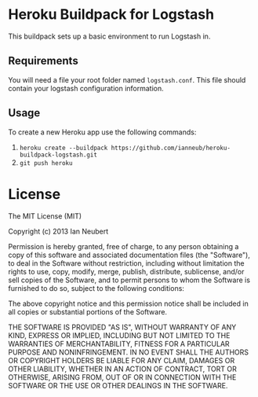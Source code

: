 # Heroku Buildpack for Logstash

This buildpack sets up a basic environment to run Logstash in.

## Requirements

You will need a file your root folder named `logstash.conf`. This file should contain your logstash configuration information.

## Usage

To create a new Heroku app use the following commands:

1. `heroku create --buildpack https://github.com/ianneub/heroku-buildpack-logstash.git`
1. `git push heroku`

# License

The MIT License (MIT)

Copyright (c) 2013 Ian Neubert

Permission is hereby granted, free of charge, to any person obtaining a copy
of this software and associated documentation files (the "Software"), to deal
in the Software without restriction, including without limitation the rights
to use, copy, modify, merge, publish, distribute, sublicense, and/or sell
copies of the Software, and to permit persons to whom the Software is
furnished to do so, subject to the following conditions:

The above copyright notice and this permission notice shall be included in
all copies or substantial portions of the Software.

THE SOFTWARE IS PROVIDED "AS IS", WITHOUT WARRANTY OF ANY KIND, EXPRESS OR
IMPLIED, INCLUDING BUT NOT LIMITED TO THE WARRANTIES OF MERCHANTABILITY,
FITNESS FOR A PARTICULAR PURPOSE AND NONINFRINGEMENT. IN NO EVENT SHALL THE
AUTHORS OR COPYRIGHT HOLDERS BE LIABLE FOR ANY CLAIM, DAMAGES OR OTHER
LIABILITY, WHETHER IN AN ACTION OF CONTRACT, TORT OR OTHERWISE, ARISING FROM,
OUT OF OR IN CONNECTION WITH THE SOFTWARE OR THE USE OR OTHER DEALINGS IN
THE SOFTWARE.
